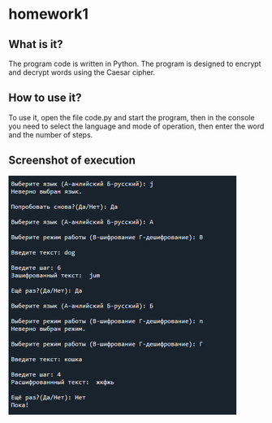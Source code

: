 # homework1

What is it?
 -----
The program code is written in Python. The program is designed to encrypt and decrypt words using the Caesar cipher.

How to use it?
 -----
To use it, open the file code.py and start the program, then in the console you need to select the language and mode of operation, then enter the word and the number of steps.

Screenshot of execution
-----
![screenshot](screenshot12.PNG)
